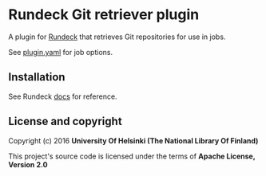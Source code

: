 # Rundeck Git retriever plugin

A plugin for [Rundeck](http://rundeck.org) that retrieves Git repositories for use in jobs.

See [plugin.yaml](https://github.com/NatLibFi/rundeck-git-retriever-plugin/blob/master/plugin.yaml) for job options.

## Installation

See Rundeck [docs](http://rundeck.org/docs/developer/plugin-development.html#script-plugin-zip-structure) for reference.

## License and copyright

Copyright (c) 2016 **University Of Helsinki (The National Library Of Finland)**

This project's source code is licensed under the terms of **Apache License, Version 2.0**
